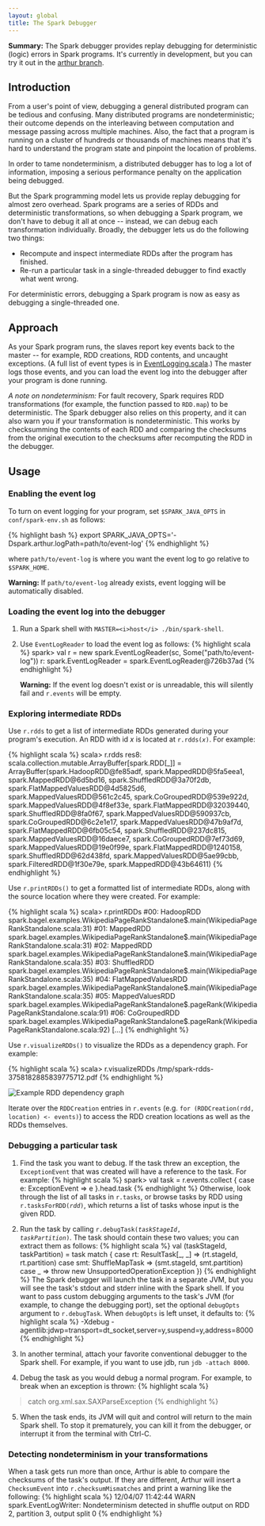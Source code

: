 ```yaml
---
layout: global
title: The Spark Debugger
---
```

**Summary:** The Spark debugger provides replay debugging for deterministic (logic) errors in Spark programs. It's currently in development, but you can try it out in the [arthur branch](https://github.com/apache/spark/tree/arthur).

## Introduction

From a user's point of view, debugging a general distributed program can be tedious and confusing. Many distributed programs are nondeterministic; their outcome depends on the interleaving between computation and message passing across multiple machines. Also, the fact that a program is running on a cluster of hundreds or thousands of machines means that it's hard to understand the program state and pinpoint the location of problems.

In order to tame nondeterminism, a distributed debugger has to log a lot of information, imposing a serious performance penalty on the application being debugged.

But the Spark programming model lets us provide replay debugging for almost zero overhead. Spark programs are a series of RDDs and deterministic transformations, so when debugging a Spark program, we don't have to debug it all at once -- instead, we can debug each transformation individually. Broadly, the debugger lets us do the following two things:

* Recompute and inspect intermediate RDDs after the program has finished.
* Re-run a particular task in a single-threaded debugger to find exactly what went wrong.

For deterministic errors, debugging a Spark program is now as easy as debugging a single-threaded one.

## Approach

As your Spark program runs, the slaves report key events back to the master -- for example, RDD creations, RDD contents, and uncaught exceptions. (A full list of event types is in [EventLogging.scala](https://github.com/apache/spark/blob/arthur/core/src/main/scala/spark/EventLogging.scala).) The master logs those events, and you can load the event log into the debugger after your program is done running.

_A note on nondeterminism:_ For fault recovery, Spark requires RDD transformations (for example, the function passed to `RDD.map`) to be deterministic. The Spark debugger also relies on this property, and it can also warn you if your transformation is nondeterministic. This works by checksumming the contents of each RDD and comparing the checksums from the original execution to the checksums after recomputing the RDD in the debugger.

## Usage

### Enabling the event log

To turn on event logging for your program, set `$SPARK_JAVA_OPTS` in `conf/spark-env.sh` as follows:

{% highlight bash %}
export SPARK_JAVA_OPTS='-Dspark.arthur.logPath=path/to/event-log'
{% endhighlight %}
   
where `path/to/event-log` is where you want the event log to go relative to `$SPARK_HOME`.

**Warning:** If `path/to/event-log` already exists, event logging will be automatically disabled.

### Loading the event log into the debugger

1. Run a Spark shell with `MASTER=<i>host</i> ./bin/spark-shell`.
2. Use `EventLogReader` to load the event log as follows:
    {% highlight scala %}
spark> val r = new spark.EventLogReader(sc, Some("path/to/event-log"))
r: spark.EventLogReader = spark.EventLogReader@726b37ad
{% endhighlight %}

    **Warning:** If the event log doesn't exist or is unreadable, this will silently fail and `r.events` will be empty.

### Exploring intermediate RDDs

Use `r.rdds` to get a list of intermediate RDDs generated during your program's execution. An RDD with id _x_ is located at <code>r.rdds(<i>x</i>)</code>. For example:

{% highlight scala %}
scala> r.rdds
res8: scala.collection.mutable.ArrayBuffer[spark.RDD[_]] = ArrayBuffer(spark.HadoopRDD@fe85adf, spark.MappedRDD@5fa5eea1, spark.MappedRDD@6d5bd16, spark.ShuffledRDD@3a70f2db, spark.FlatMappedValuesRDD@4d5825d6, spark.MappedValuesRDD@561c2c45, spark.CoGroupedRDD@539e922d, spark.MappedValuesRDD@4f8ef33e, spark.FlatMappedRDD@32039440, spark.ShuffledRDD@8fa0f67, spark.MappedValuesRDD@590937cb, spark.CoGroupedRDD@6c2e1e17, spark.MappedValuesRDD@47b9af7d, spark.FlatMappedRDD@6fb05c54, spark.ShuffledRDD@237dc815, spark.MappedValuesRDD@16daece7, spark.CoGroupedRDD@7ef73d69, spark.MappedValuesRDD@19e0f99e, spark.FlatMappedRDD@1240158, spark.ShuffledRDD@62d438fd, spark.MappedValuesRDD@5ae99cbb, spark.FilteredRDD@1f30e79e, spark.MappedRDD@43b64611)
{% endhighlight %}

Use `r.printRDDs()` to get a formatted list of intermediate RDDs, along with the source location where they were created. For example:

{% highlight scala %}
scala> r.printRDDs
#00: HadoopRDD            spark.bagel.examples.WikipediaPageRankStandalone$.main(WikipediaPageRankStandalone.scala:31)
#01: MappedRDD            spark.bagel.examples.WikipediaPageRankStandalone$.main(WikipediaPageRankStandalone.scala:31)
#02: MappedRDD            spark.bagel.examples.WikipediaPageRankStandalone$.main(WikipediaPageRankStandalone.scala:35)
#03: ShuffledRDD          spark.bagel.examples.WikipediaPageRankStandalone$.main(WikipediaPageRankStandalone.scala:35)
#04: FlatMappedValuesRDD  spark.bagel.examples.WikipediaPageRankStandalone$.main(WikipediaPageRankStandalone.scala:35)
#05: MappedValuesRDD      spark.bagel.examples.WikipediaPageRankStandalone$.pageRank(WikipediaPageRankStandalone.scala:91)
#06: CoGroupedRDD         spark.bagel.examples.WikipediaPageRankStandalone$.pageRank(WikipediaPageRankStandalone.scala:92)
[...]
{% endhighlight %}

Use `r.visualizeRDDs()` to visualize the RDDs as a dependency graph. For example:

{% highlight scala %}
scala> r.visualizeRDDs
/tmp/spark-rdds-3758182885839775712.pdf
{% endhighlight %}

![Example RDD dependency graph](http://www.ankurdave.com/images/rdd-dep-graph.png)

Iterate over the `RDDCreation` entries in `r.events` (e.g. `for (RDDCreation(rdd, location) <- events)`) to access the RDD creation locations as well as the RDDs themselves.

### Debugging a particular task

1. Find the task you want to debug. If the task threw an exception, the `ExceptionEvent` that was created will have a reference to the task. For example:
    {% highlight scala %}
spark> val task = r.events.collect { case e: ExceptionEvent => e }.head.task
{% endhighlight %}
    Otherwise, look through the list of all tasks in `r.tasks`, or browse tasks by RDD using <code>r.tasksForRDD(<i>rdd</i>)</code>, which returns a list of tasks whose input is the given RDD.

2. Run the task by calling <code>r.debugTask(<i>taskStageId</i>, <i>taskPartition</i>)</code>. The task should contain these two values; you can extract them as follows:
    {% highlight scala %}
val (taskStageId, taskPartition) = task match {
    case rt: ResultTask[_, _] => (rt.stageId, rt.partition)
    case smt: ShuffleMapTask => (smt.stageId, smt.partition)
    case _ => throw new UnsupportedOperationException
})
{% endhighlight %}
    The Spark debugger will launch the task in a separate JVM, but you will see the task's stdout and stderr inline with the Spark shell. If you want to pass custom debugging arguments to the task's JVM (for example, to change the debugging port), set the optional `debugOpts` argument to `r.debugTask`. When `debugOpts` is left unset, it defaults to:
    {% highlight scala %}
-Xdebug -agentlib:jdwp=transport=dt_socket,server=y,suspend=y,address=8000
{% endhighlight %}

3. In another terminal, attach your favorite conventional debugger to the Spark shell. For example, if you want to use jdb, run `jdb -attach 8000`.

4. Debug the task as you would debug a normal program. For example, to break when an exception is thrown:
    {% highlight scala %}
> catch org.xml.sax.SAXParseException
{% endhighlight %}

5. When the task ends, its JVM will quit and control will return to the main Spark shell. To stop it prematurely, you can kill it from the debugger, or interrupt it from the terminal with Ctrl-C.

### Detecting nondeterminism in your transformations

When a task gets run more than once, Arthur is able to compare the checksums of the task's output. If they are different, Arthur will insert a `ChecksumEvent` into  `r.checksumMismatches` and print a warning like the following:
    {% highlight scala %}
12/04/07 11:42:44 WARN spark.EventLogWriter: Nondeterminism detected in shuffle output on RDD 2, partition 3, output split 0
{% endhighlight %}

